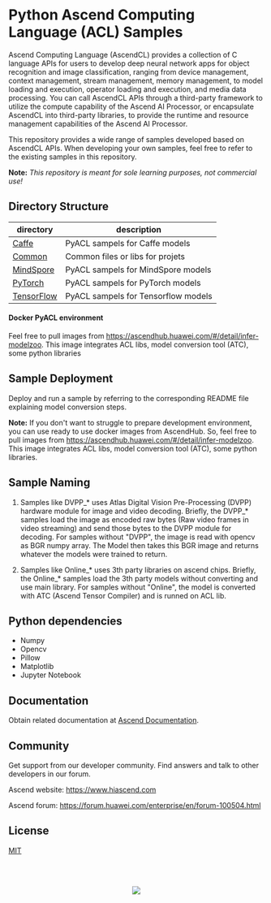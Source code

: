 # Python Ascend Computing Language (ACL) Samples

Ascend Computing Language (AscendCL) provides a collection of C language APIs for users to develop deep neural network apps for object recognition and image classification, ranging from device management, context management, stream management, memory management, to model loading and execution, operator loading and execution, and media data processing. You can call AscendCL APIs through a third-party framework to utilize the compute capability of the Ascend AI Processor, or encapsulate AscendCL into third-party libraries, to provide the runtime and resource management capabilities of the Ascend AI Processor.

This repository provides a wide range of samples developed based on AscendCL APIs. When developing your own samples, feel free to refer to the existing samples in this repository.

**Note:** _This repository is meant for sole learning purposes, not commercial use!_ 

## Directory Structure
| directory | description |
|---|---|
| [Caffe](./Caffe) | PyACL sampels for Caffe models |
| [Common](./Common) | Common files or libs for projets |
| [MindSpore](./MindSpore) | PyACL sampels for MindSpore models |
| [PyTorch](./PyTorch) | PyACL sampels for PyTorch models |
| [TensorFlow](./TensorFlow) | PyACL sampels for Tensorflow models |

#### Docker PyACL environment
Feel free to pull images from https://ascendhub.huawei.com/#/detail/infer-modelzoo. This image integrates ACL libs, model conversion tool (ATC), some python libraries

## Sample Deployment

Deploy and run a sample by referring to the corresponding README file explaining model conversion steps.

**Note:** If you don't want to struggle to prepare development environment, you can use ready to use docker images from AscendHub. So, feel free to pull images from https://ascendhub.huawei.com/#/detail/infer-modelzoo. This image integrates ACL libs, model conversion tool (ATC), some python libraries.

## Sample Naming
1. Samples like DVPP_* uses Atlas Digital Vision Pre-Processing (DVPP) hardware module for image and video decoding. Briefly, the DVPP_* samples load the image as encoded raw bytes (Raw video frames in video streaming) and send those bytes to the DVPP module for decoding. 
For samples without "DVPP", the image is read with opencv as BGR numpy array. The Model then takes this BGR image and returns whatever the models were trained to return.

2. Samples like Online_* uses 3th party libraries on ascend chips. Briefly, the Online_* samples load the 3th party models without converting and use main library.
For samples without "Online", the model is converted with ATC (Ascend Tensor Compiler) and is runned on ACL lib.

## Python dependencies
- Numpy
- Opencv
- Pillow
- Matplotlib
- Jupyter Notebook

## Documentation

Obtain related documentation at [Ascend Documentation](https://www.hiascend.com/document).

## Community

Get support from our developer community. Find answers and talk to other developers in our forum.

Ascend website: https://www.hiascend.com

Ascend forum: https://forum.huawei.com/enterprise/en/forum-100504.html

## License
[MIT](LICENSE)

</br></br>
<p align="center">
<img src="https://r.huaweistatic.com/s/ascendstatic/lst/header/header-logo.png" align="center"/>
</p>